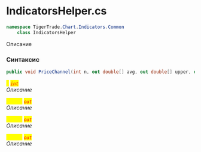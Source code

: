 
# IndicatorsHelper.cs
```csharp
namespace TigerTrade.Chart.Indicators.Common  
    class IndicatorsHelper
```

Описание

### Синтаксис
```csharp
public void PriceChannel(int n, out double[] avg, out double[] upper, out double[] lower)
```

<mark style="color:yellow;">`n`</mark> <mark style="color:red;">*`int`*</mark>  
 *Описание*  
  
<mark style="color:yellow;">`double`</mark> <mark style="color:red;">*`out`*</mark>  
 *Описание*  
  
<mark style="color:yellow;">`double`</mark> <mark style="color:red;">*`out`*</mark>  
 *Описание*  
  
<mark style="color:yellow;">`double`</mark> <mark style="color:red;">*`out`*</mark>  
 *Описание*  
  

                    
                    